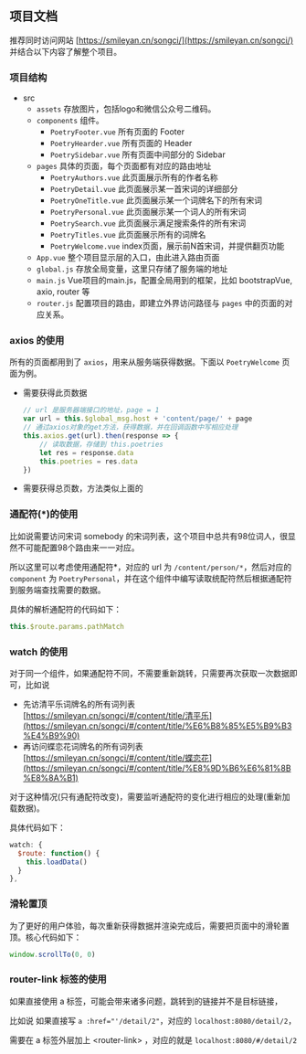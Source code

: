 ## 项目文档
推荐同时访问网站 [https://smileyan.cn/songci/](https://smileyan.cn/songci/) 并结合以下内容了解整个项目。

### 项目结构
* src
  * `assets` 存放图片，包括logo和微信公众号二维码。
  * `components` 组件。
    * `PoetryFooter.vue` 所有页面的 Footer 
    * `PoetryHearder.vue` 所有页面的 Header 
    * `PoetrySidebar.vue` 所有页面中间部分的 Sidebar
  * `pages` 具体的页面，每个页面都有对应的路由地址
    * `PoetryAuthors.vue` 此页面展示所有的作者名称
    * `PoetryDetail.vue` 此页面展示某一首宋词的详细部分
    * `PoetryOneTitle.vue` 此页面展示某一个词牌名下的所有宋词
    * `PoetryPersonal.vue` 此页面展示某一个词人的所有宋词
    * `PoetrySearch.vue` 此页面展示满足搜索条件的所有宋词
    * `PoetryTitles.vue` 此页面展示所有的词牌名
    * `PoetryWelcome.vue` index页面，展示前N首宋词，并提供翻页功能
  * `App.vue` 整个项目显示层的入口，由此进入路由页面
  * `global.js` 存放全局变量，这里只存储了服务端的地址
  * `main.js` Vue项目的main.js，配置全局用到的框架，比如 bootstrapVue, axio, router 等
  * `router.js` 配置项目的路由，即建立外界访问路径与 `pages` 中的页面的对应关系。
  
### axios 的使用
所有的页面都用到了 `axios`，用来从服务端获得数据。下面以 `PoetryWelcome` 页面为例。
* 需要获得此页数据
  ```js
  // url 是服务器端接口的地址，page = 1
  var url = this.$global_msg.host + 'content/page/' + page
  // 通过axios对象的get方法，获得数据，并在回调函数中写相应处理
  this.axios.get(url).then(response => {
      // 读取数据，存储到 this.poetries 
      let res = response.data
      this.poetries = res.data
  })
  ```
* 需要获得总页数，方法类似上面的

### 通配符(*)的使用
比如说需要访问宋词 somebody 的宋词列表，这个项目中总共有98位词人，很显然不可能配置98个路由来一一对应。

所以这里可以考虑使用通配符*，对应的 url 为 `/content/person/*`，然后对应的 `component` 为 `PoetryPersonal`，并在这个组件中编写读取统配符然后根据通配符到服务端查找需要的数据。

具体的解析通配符的代码如下：
  ```js
  this.$route.params.pathMatch
  ```

### watch 的使用
对于同一个组件，如果通配符不同，不需要重新跳转，只需要再次获取一次数据即可，比如说 
* 先访清平乐词牌名的所有词列表 [https://smileyan.cn/songci/#/content/title/清平乐](https://smileyan.cn/songci/#/content/title/%E6%B8%85%E5%B9%B3%E4%B9%90) 
* 再访问蝶恋花词牌名的所有词列表 [https://smileyan.cn/songci/#/content/title/蝶恋花](https://smileyan.cn/songci/#/content/title/%E8%9D%B6%E6%81%8B%E8%8A%B1)

对于这种情况(只有通配符改变)，需要监听通配符的变化进行相应的处理(重新加载数据)。

具体代码如下：
  ```js
  watch: {
    $route: function() {
      this.loadData()
    }
  },
  ```

### 滑轮置顶
为了更好的用户体验，每次重新获得数据并渲染完成后，需要把页面中的滑轮置顶。核心代码如下：
  ```js
  window.scrollTo(0, 0)
  ```
  
### router-link 标签的使用
如果直接使用 a 标签，可能会带来诸多问题，跳转到的链接并不是目标链接，

比如说 如果直接写 `a :href="'/detail/2"`，对应的 `localhost:8080/detail/2`，

需要在 a 标签外层加上  \<router-link> ，对应的就是 `localhost:8080/#/detail/2`




